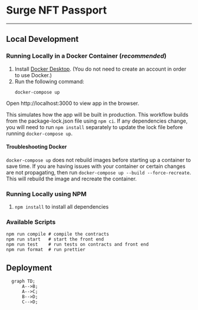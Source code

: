 # Surge NFT Passport

---

## Local Development

### Running Locally in a Docker Container (_recommended_)

1. Install [Docker Desktop](https://docs.docker.com/desktop/mac/install/). (You do not need to create an account in order to use Docker.)
2. Run the following command:
    ```
    docker-compose up
    ```

Open http://localhost:3000 to view app in the browser. 

This simulates how the app will be built in production.
This workflow builds from the package-lock.json file using `npm ci`. 
If any dependencies change, you will need to run `npm install` separately to update the lock file before running `docker-compose up`.


#### Troubleshooting Docker
`docker-compose up` does not rebuild images before starting up a container to save time.
If you are having issues with your container or certain changes are not propagating, then run
`docker-compose up --build --force-recreate`. This will rebuild the image and recreate the container.

### Running Locally using NPM

1. `npm install` to install all dependencies

### Available Scripts

```
npm run compile # compile the contracts
npm run start   # start the front end
npm run test    # run tests on contracts and front end
npm run format  # run prettier
```


## Deployment

```mermaid
  graph TD;
      A-->B;
      A-->C;
      B-->D;
      C-->D;
```
